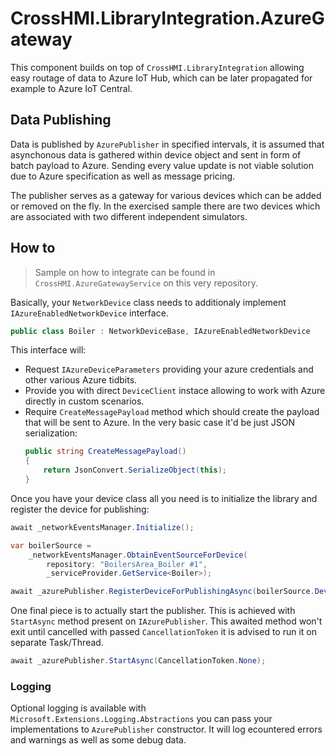 # CrossHMI.LibraryIntegration.AzureGateway

This component builds on top of `CrossHMI.LibraryIntegration` allowing easy routage of data to Azure IoT Hub, which can be later propagated for example to Azure IoT Central.

## Data Publishing

Data is published by `AzurePublisher` in specified intervals, it is assumed that asynchonous data is gathered within device object and sent in form of batch payload to Azure. Sending every value update is not viable solution due to Azure specification as well as message pricing.

The publisher serves as a gateway for various devices which can be added or removed on the fly. In the exercised sample there are two devices which are associated with two different independent simulators.

## How to

> Sample on how to integrate can be found in `CrossHMI.AzureGatewayService` on this very repository.

Basically, your `NetworkDevice` class needs to additionaly implement `IAzureEnabledNetworkDevice` interface.

```cs
public class Boiler : NetworkDeviceBase, IAzureEnabledNetworkDevice
```

This interface will:
* Request `IAzureDeviceParameters` providing your azure credentials and other various Azure tidbits.
* Provide you with direct `DeviceClient` instace allowing to work with Azure directly in custom scenarios.
* Require `CreateMessagePayload` method which should create the payload that will be sent to Azure. In the very basic case it'd be just JSON serialization:
    ```cs
    public string CreateMessagePayload()
    {
        return JsonConvert.SerializeObject(this);
    }
    ```

Once you have your device class all you need is to initialize the library and register the device for publishing:

```cs
await _networkEventsManager.Initialize();

var boilerSource =
    _networkEventsManager.ObtainEventSourceForDevice(
        repository: "BoilersArea_Boiler #1",
        _serviceProvider.GetService<Boiler>);

await _azurePublisher.RegisterDeviceForPublishingAsync(boilerSource.Device);
```

One final piece is to actually start the publisher. This is achieved with `StartAsync` method present on `IAzurePublisher`. This awaited method won't exit until cancelled with passed `CancellationToken` it is advised to run it on separate Task/Thread. 

```cs
await _azurePublisher.StartAsync(CancellationToken.None);
```

### Logging

Optional logging is available with `Microsoft.Extensions.Logging.Abstractions` you can pass your implementations to `AzurePublisher` constructor. It will log ecountered errors and warnings as well as some debug data.



